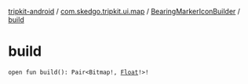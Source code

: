 [tripkit-android](../../index.md) / [com.skedgo.tripkit.ui.map](../index.md) / [BearingMarkerIconBuilder](index.md) / [build](./build.md)

# build

`open fun build(): Pair<Bitmap!, `[`Float`](https://kotlinlang.org/api/latest/jvm/stdlib/kotlin/-float/index.html)`!>!`